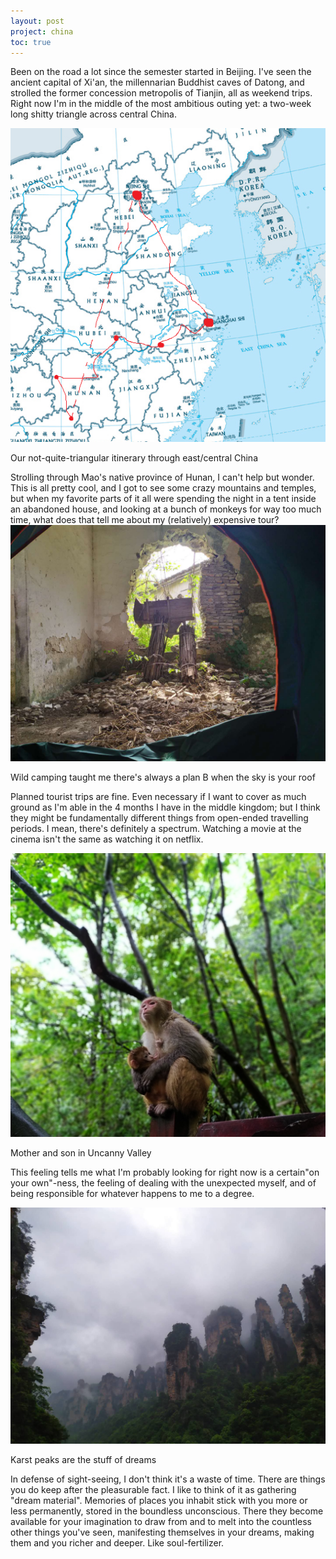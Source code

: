 ```yaml
---
layout: post
project: china
toc: true
---
```

Been on the road a lot since the semester started in Beijing. I've seen the ancient capital of Xi'an, the millennarian Buddhist caves of Datong, and strolled the former concession metropolis of Tianjin, all as weekend trips. Right now I'm in the middle of the most ambitious outing yet: a two-week long shitty triangle across central China.

![](/uploads/chinacloseup.png)

Our not-quite-triangular itinerary through east/central China

Strolling through Mao's native province of Hunan, I can't help but wonder. This is all pretty cool, and I got to see some crazy mountains and temples, but when my favorite parts of it all were spending the night in a tent inside an abandoned house, and looking at a bunch of monkeys for way too much time, what does that tell me about my (relatively) expensive tour?  
![](/uploads/wildcamping.jpg)

Wild camping taught me there's always a plan B when the sky is your roof

Planned tourist trips are fine. Even necessary if I want to cover as much ground as I'm able in the 4 months I have in the middle kingdom; but I think they might be fundamentally different things from open-ended travelling periods. I mean, there's definitely a spectrum. Watching a movie at the cinema isn't the same as watching it on netflix.

![](/uploads/monkeymom.jpg)

Mother and son in Uncanny Valley

This feeling tells me what I'm probably looking for right now is a certain"on your own"-ness, the feeling of dealing with the unexpected myself, and of being responsible for whatever happens to me to a degree.

![](/uploads/karst.jpg)

Karst peaks are the stuff of dreams

In defense of sight-seeing, I don't think it's a waste of time. There are things you do keep after the pleasurable fact. I like to think of it as gathering "dream material". Memories of places you inhabit stick with you more or less permanently, stored in the boundless unconscious. There they become available for your imagination to draw from and to melt into the countless other things you've seen, manifesting themselves in your dreams, making them and you richer and deeper. Like soul-fertilizer.
